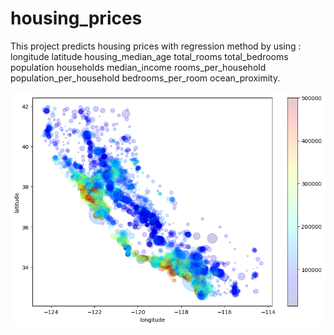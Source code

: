 # housing_prices
This project predicts housing prices with regression method by using : longitude	latitude	housing_median_age	total_rooms	total_bedrooms	population	households	median_income	rooms_per_household	population_per_household	bedrooms_per_room	ocean_proximity.

![Image Alt Text](https://github.com/Mahtabmasoudi/housing_prices/blob/main/download%20(1).png)
